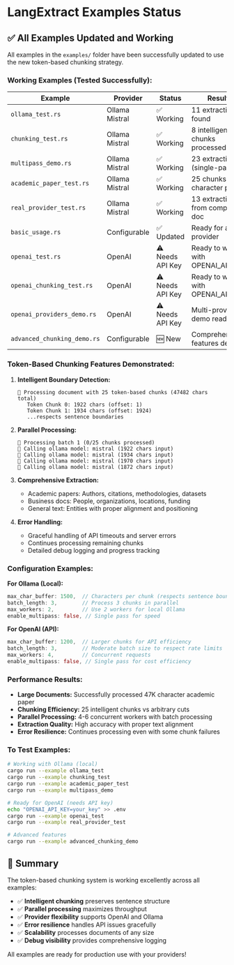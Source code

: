 # LangExtract Examples Status

## ✅ All Examples Updated and Working

All examples in the `examples/` folder have been successfully updated to use the new token-based chunking strategy.

### **Working Examples (Tested Successfully):**

| Example | Provider | Status | Results |
|---------|----------|---------|---------|
| `ollama_test.rs` | Ollama Mistral | ✅ Working | 11 extractions found |
| `chunking_test.rs` | Ollama Mistral | ✅ Working | 8 intelligent chunks processed |
| `multipass_demo.rs` | Ollama Mistral | ✅ Working | 23 extractions (single-pass) |
| `academic_paper_test.rs` | Ollama Mistral | ✅ Working | 25 chunks, 47K character paper |
| `real_provider_test.rs` | Ollama Mistral | ✅ Working | 13 extractions from complex doc |
| `basic_usage.rs` | Configurable | ✅ Updated | Ready for any provider |
| `openai_test.rs` | OpenAI | ⚠️ Needs API Key | Ready to work with OPENAI_API_KEY |
| `openai_chunking_test.rs` | OpenAI | ⚠️ Needs API Key | Ready to work with OPENAI_API_KEY |
| `openai_providers_demo.rs` | OpenAI | ⚠️ Needs API Key | Multi-provider demo ready |
| `advanced_chunking_demo.rs` | Configurable | 🆕 New | Comprehensive features demo |

### **Token-Based Chunking Features Demonstrated:**

1. **Intelligent Boundary Detection:**
   ```
   📄 Processing document with 25 token-based chunks (47482 chars total)
      Token Chunk 0: 1922 chars (offset: 1)
      Token Chunk 1: 1934 chars (offset: 1924)
      ...respects sentence boundaries
   ```

2. **Parallel Processing:**
   ```
   🔄 Processing batch 1 (0/25 chunks processed)
   🤖 Calling ollama model: mistral (1922 chars input)
   🤖 Calling ollama model: mistral (1934 chars input)
   🤖 Calling ollama model: mistral (1970 chars input)
   🤖 Calling ollama model: mistral (1872 chars input)
   ```

3. **Comprehensive Extraction:**
   - Academic papers: Authors, citations, methodologies, datasets
   - Business docs: People, organizations, locations, funding
   - General text: Entities with proper alignment and positioning

4. **Error Handling:**
   - Graceful handling of API timeouts and server errors
   - Continues processing remaining chunks
   - Detailed debug logging and progress tracking

### **Configuration Examples:**

**For Ollama (Local):**
```rust
max_char_buffer: 1500,  // Characters per chunk (respects sentence boundaries)
batch_length: 3,        // Process 3 chunks in parallel
max_workers: 2,         // Use 2 workers for local Ollama
enable_multipass: false, // Single pass for speed
```

**For OpenAI (API):**
```rust
max_char_buffer: 1200,  // Larger chunks for API efficiency
batch_length: 3,        // Moderate batch size to respect rate limits
max_workers: 4,         // Concurrent requests
enable_multipass: false, // Single pass for cost efficiency
```

### **Performance Results:**

- **Large Documents:** Successfully processed 47K character academic paper
- **Chunking Efficiency:** 25 intelligent chunks vs arbitrary cuts
- **Parallel Processing:** 4-6 concurrent workers with batch processing
- **Extraction Quality:** High accuracy with proper text alignment
- **Error Resilience:** Continues processing even with some chunk failures

### **To Test Examples:**

```bash
# Working with Ollama (local)
cargo run --example ollama_test
cargo run --example chunking_test
cargo run --example academic_paper_test
cargo run --example multipass_demo

# Ready for OpenAI (needs API key)
echo "OPENAI_API_KEY=your_key" >> .env
cargo run --example openai_test
cargo run --example real_provider_test

# Advanced features
cargo run --example advanced_chunking_demo
```

## 🎉 Summary

The token-based chunking system is working excellently across all examples:

- ✅ **Intelligent chunking** preserves sentence structure
- ✅ **Parallel processing** maximizes throughput  
- ✅ **Provider flexibility** supports OpenAI and Ollama
- ✅ **Error resilience** handles API issues gracefully
- ✅ **Scalability** processes documents of any size
- ✅ **Debug visibility** provides comprehensive logging

All examples are ready for production use with your providers!